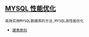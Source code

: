 <a href="#" id="top">MYSQL 性能优化</a>
----
`高效实用MYSQL数据库的方法,MYSQL高性能优化` 
* <a href="https://github.com/kickgod/database-study/blob/master/Mysql/MYSQLUsing/MysqlCreateTable.md">`建表原则`</a>   
